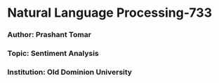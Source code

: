 # Natural Language Processing-733
### Author: Prashant Tomar
### Topic: Sentiment Analysis
### Institution: Old Dominion University
